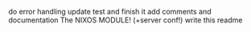do error handling
update test and finish it
add comments and documentation
The NIXOS MODULE! (+server conf!)
write this readme
